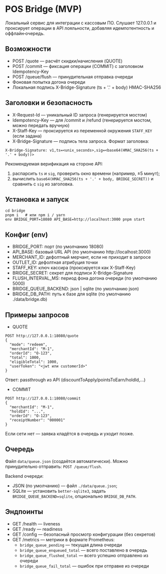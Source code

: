 # POS Bridge (MVP)

Локальный сервис для интеграции с кассовым ПО. Слушает 127.0.0.1 и проксирует операции в API лояльности, добавляя идемпотентность и оффлайн‑очередь.

## Возможности
- POST /quote — расчёт скидки/начисления (QUOTE)
- POST /commit — фиксация операции (COMMIT) с заголовком Idempotency-Key
- POST /queue/flush — принудительная отправка очереди
- Фоновая попытка догона очереди
- Локальная подпись X-Bridge-Signature (ts + '.' + body) HMAC-SHA256

## Заголовки и безопасность
- X-Request-Id — уникальный ID запроса (генерируется мостом)
- Idempotency-Key — для /commit и /refund (генерируется мостом, можно передать вручную)
- X-Staff-Key — проксируется из переменной окружения `STAFF_KEY` (если задана)
- X-Bridge-Signature — подпись тела запроса. Формат заголовка:

```
X-Bridge-Signature: v1,ts=<unix_seconds>,sig=<base64(HMAC_SHA256(ts + '.' + body))>
```

Рекомендуемая верификация на стороне API:
1) распарсить `ts` и `sig`, проверить окно времени (например, ±5 минут);
2) вычислить `base64(HMAC_SHA256(ts + '.' + body, BRIDGE_SECRET))` и сравнить с `sig` из заголовка.

## Установка и запуск
```
cd bridge
pnpm i   # или npm i / yarn
env BRIDGE_PORT=18080 API_BASE=http://localhost:3000 pnpm start
```

## Конфиг (env)
- BRIDGE_PORT: порт (по умолчанию 18080)
- API_BASE: базовый URL API (по умолчанию http://localhost:3000)
- MERCHANT_ID: дефолтный мерчант, если не приходит в запросе
- OUTLET_ID: дефолтная атрибуция точки
- STAFF_KEY: ключ кассира (проксируется как X-Staff-Key)
- BRIDGE_SECRET: секрет для подписи X-Bridge-Signature
- FLUSH_INTERVAL_MS: период фона догона очереди (по умолчанию 5000)
- BRIDGE_QUEUE_BACKEND: json | sqlite (по умолчанию json)
- BRIDGE_DB_PATH: путь к базе для sqlite (по умолчанию ./data/bridge.db)

## Примеры запросов
- QUOTE
```
POST http://127.0.0.1:18080/quote
{
  "mode": "redeem",
  "merchantId": "M-1",
  "orderId": "O-123",
  "total": 1000,
  "eligibleTotal": 1000,
  "userToken": "<jwt или customerId>"
}
```
Ответ: passthrough из API (discountToApply/pointsToEarn/holdId,...)

- COMMIT
```
POST http://127.0.0.1:18080/commit
{
  "merchantId": "M-1",
  "holdId": "...",
  "orderId": "O-123",
  "receiptNumber": "000001"
}
```
Если сети нет — заявка кладётся в очередь и уходит позже.

## Очередь
Файл `data/queue.json` (создаётся автоматически). Можно принудительно отправить: `POST /queue/flush`.

Backend очереди:
- JSON (по умолчанию) — файл `./data/queue.json`;
- SQLite — установить `better-sqlite3`, задать `BRIDGE_QUEUE_BACKEND=sqlite`, опционально `BRIDGE_DB_PATH`.

## Эндпоинты
- GET /health — liveness
- GET /ready — readiness
- GET /config — безопасный просмотр конфигурации (без секретов)
- GET /metrics — метрики в формате Prometheus:
  - `bridge_queue_pending` — текущая длина очереди
  - `bridge_queue_enqueued_total` — всего поставлено в очередь
  - `bridge_queue_flushed_total` — всего успешно отправлено из очереди
  - `bridge_queue_fail_total` — ошибок при отправке из очереди


